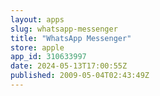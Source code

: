 ```yaml
---
layout: apps
slug: whatsapp-messenger
title: "WhatsApp Messenger"
store: apple
app_id: 310633997
date: 2024-05-13T17:00:55Z
published: 2009-05-04T02:43:49Z
---
```

